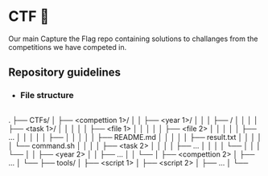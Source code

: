 # CTF 🏁
Our main Capture the Flag repo containing solutions to challanges from the competitions we have competed in.

## Repository guidelines
* ### File structure
    ```
.
├── CTFs/
│   ├── <compettion 1>/
│   │   ├── <year 1>/
│   │   │   ├── <category>/
│   │   │   │   ├── <task 1>/
│   │   │   │   │   ├── <file 1>
│   │   │   │   │   ├── <file 2>
│   │   │   │   │   ├── ...
│   │   │   │   │   ├── <file n>
│   │   │   │   │   ├── README.md
│   │   │   │   │   ├── result.txt
│   │   │   │   │   └── command.sh 
│   │   │   │   ├── <task 2>
│   │   │   │   ├── ...
│   │   │   │   └── <task n>
│   │   │   └── <category>
│   │   ├── <year 2>
│   │   ├── ...
│   │   └── <year n>
│   ├── <compettion 2>
│   ├── ...
│   └── <compettion n>
├── tools/
│   ├── <script 1>
│   ├── <script 2>
│   ├── ...
│   └── <script n>
├── macros/
│   ├── <script 1>
│   ├── <script 2>
│   ├── ...
│   └── <script n>
├── README.md
└── .gitignore
    ```

* ### Legend
    |    File or directory    |                                            Description                                           | 
    |-------------------------|--------------------------------------------------------------------------------------------------|
    | ./*_COMPLETED/          | The "_COMPLETED" suffix on a folder symbolises that the challenge has been completed.            |
    | ./*result.txt           | File containing the flag obtained from a challenge.                                              |
    | ./*command.sh           | File containing the command used to obtain the flag.                                             |
    | ./*README.md            | File containing an atomic writeup for a challenge.                                               |
    | ./tools/                | Folder containing various tools and scripts that may be used to aid in solving challenges.       |
    | ./macros/               | Folder containing various quality-of-life shell scritps.                                         |
    
* ### File and directory naming
  All directory and filenames should conform to the [snake_case](https://en.wikipedia.org/wiki/Snake_case) naming convention and should not contain charachters outside of the following set: {a-z, 0-9, _}.
  The "_COMPLETED" suffix is an exception to this rule and should be concatenated to challenge directories
  upon challenge completion i.e. ```$ mv <challenge>/ <challenge>_COMPLETED/```.

## Categories
* cryptography
* forensics
* misc
* osint
* ppc
* pwn
* stenography
* reverse_engineering
* web
